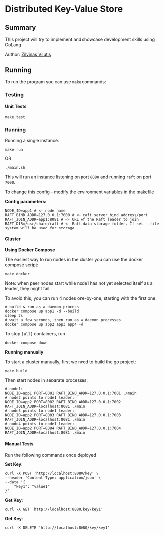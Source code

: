 # Distributed Key-Value Store

## Summary

This project will try to implement and showcase development skills using GoLang

Author: [Zilvinas Vilutis](https://www.linkedin.com/in/zvilutis/)

## Running

To run the program you can use `make` commands:

### Testing

#### Unit Tests

```shell
make test
```

### Running

Running a single instance.

```shell
make run
```

OR

```shell
./main.sh
```

This will run an instance listening on port `8080` and running `raft` on port `7000`.

To change this config - modify the environment variables in the [makefile](makefile)

**Config parameters:**

```shell
NODE_ID=app1 # <- node name
RAFT_BIND_ADDR=127.0.0.1:7000 # <- raft server bind address/port
RAFT_JOIN_ADDR=app1:8081 # <- URL of the Raft leader to join
RAFT_DIR=/usr/share/raft # <- Raft data storage folder. If set - file system will be used for storage
```

#### Cluster

**Using Docker Compose**

The easiest way to run nodes in the cluster you can use the docker compose script:

```shell
make docker
```

Note: when peer nodes start while node1 has not yet selected itself as a leader, they might fail.

To avoid this, you can run 4 nodes one-by-one, starting with the first one:

```shell
# build & run as a daemon process
docker compose up app1 -d --build
sleep 2s
# wait a few seconds, then run as a daemon processes
docker compose up app2 app3 app4 -d
```

To stop `[all]` containers, run
```shell
docker compose down
```

**Running manually**

To start a cluster manually, first we need to build the go project:

```shell
make build
```

Then start nodes in separate processes:

```shell
# node1:
NODE_ID=app1 PORT=8081 RAFT_BIND_ADDR=127.0.0.1:7001 ./main
# node2 points to node1 leader:
NODE_ID=app2 PORT=8082 RAFT_BIND_ADDR=127.0.0.1:7002 RAFT_JOIN_ADDR=localhost:8081 ./main
# node3 points to node1 leader:
NODE_ID=app2 PORT=8083 RAFT_BIND_ADDR=127.0.0.1:7003 RAFT_JOIN_ADDR=localhost:8081 ./main
# node4 points to node1 leader:
NODE_ID=app2 PORT=8084 RAFT_BIND_ADDR=127.0.0.1:7004 RAFT_JOIN_ADDR=localhost:8081 ./main
```

#### Manual Tests

Run the following commands once deployed

**Set Key**:

```shell
curl -X POST 'http://localhost:8080/key' \
--header 'Content-Type: application/json' \
--data '{
    "key1": "value1"
}'
```

**Get Key**:

```shell
curl -X GET 'http://localhost:8080/key/key1'
```

**Get Key**:

```shell
curl -X DELETE 'http://localhost:8080/key/key1'
```